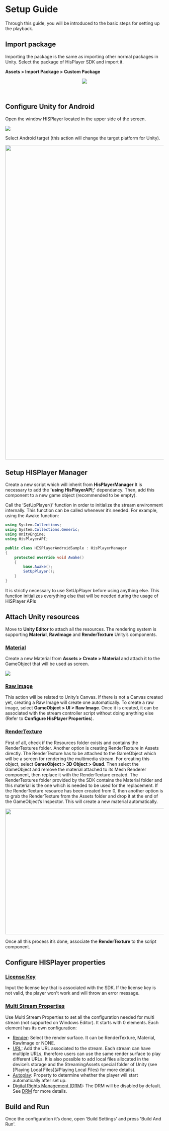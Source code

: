 # Setup Guide

Through this guide, you will be introduced to the basic steps for setting up the playback.

## Import package

Importing the package is the same as importing other normal packages in Unity. 
Select the package of HisPlayer SDK and import it.

**Assets > Import Package > Custom Package**

<p align="center">
<img src="./assets/import-package.png">
</p>

<br>

## Configure Unity for Android

Open the window HISPlayer located in the upper side of the screen.

<img src="./assets/configure-unity.png">

Select Android target (this action will change the target platform for Unity).

<p align="center">
<img src="./assets/android-target.png" width="600" height="1000">
</p>

## Setup HISPlayer Manager

Create a new script which will inherit from **HisPlayerManager**  It is necessary to add the **'using HisPlayerAPI;'** dependancy.
Then, add this component to a new game object (recommended to be empty).

Call the ‘SetUpPlayer()’ function in order to initialize the stream environment internally. This function can be called whenever it’s needed.
For example, using the Awake function:

```C#
using System.Collections;
using System.Collections.Generic;
using UnityEngine;
using HisPlayerAPI;

public class HISPlayerAndroidSample : HisPlayerManager
{
    protected override void Awake()
    {
        base.Awake();
        SetUpPlayer();
    }
}
```
It is strictly necessary to use SetUpPlayer before using anything else. This function initializes everything else that will be needed during the usage of HISPlayer APIs

## Attach Unity resources

Move to **Unity Editor** to attach all the resources. The rendering system is supporting **Material**, **RawImage** and **RenderTexture** Unity’s components.

### <ins>Material</ins>

Create a new Material from **Assets > Create > Material** and attach it to the GameObject that will be used as screen.

<img src="./assets/attach-material.png">

### <ins>Raw Image</ins>

This action will be related to Unity’s Canvas. If there is not a Canvas created yet, creating a Raw Image will create one automatically. 
To create a raw image, select **GameObject > UI > Raw Image**.
Once it is created, it can be associated with the stream controller script without doing anything else (Refer to **Configure HisPlayer Properties**).

### <ins>RenderTexture</ins>

First of all, check if the Resources folder exists and contains the RenderTextures folder. Another option is creating RenderTexture in Assets directly.
The RenderTexture has to be attached to the GameObject which will be a screen for rendering the multimedia stream. 
For creating this object, select **GameObject > 3D Object > Quad**. Then select the GameObject and remove the material attached to its Mesh Renderer component, then replace it with the RenderTexture created. The RenderTextures folder provided by the SDK contains the Material folder and this material is the one which is needed to be used for the replacement. If the RenderTexture resource has been created from 0, then another option is to grab the RenderTexture from the Assets folder and drop it at the end of the GameObject’s Inspector. This will create a new material automatically.

<p align="center">
<img src="./assets/attach-rendertexture.png" width="600" height="400">
</p>

Once all this process it’s done, associate the **RenderTexture** to the script component. 

## Configure HISPlayer properties

### <ins>License Key</ins>
Input the license key that is associated with the SDK. If the license key is not valid, the player won't work and will throw an error message.

### <ins>Multi Stream Properties</ins>
Use Multi Stream Properties to set all the configuration needed for multi stream (not supported on Windows Editor). It starts with 0 elements. Each element has its own configuration:

* <ins>Render</ins>: Select the render surface. It can be RenderTexture, Material, RawImage or NONE.
* <ins>URL</ins>: Add the URL associated to the stream. Each stream can have multiple URLs, therefore users can use the same render surface to play different URLs. It is also possible to add local files allocated in the device’s storage and the StreamingAssets special folder of Unity (see [Playing Local Files](#Playing Local Files) for more details).
* <ins>Autoplay</ins>: Property to determine whether the player will start automatically after set up.
* <ins>Digital Rights Management (DRM)</ins>: The DRM will be disabled by default.  See [DRM](#DRM) for more details.

## Build and Run
Once the configuration it’s done, open 'Build Settings' and press 'Build And Run'.
